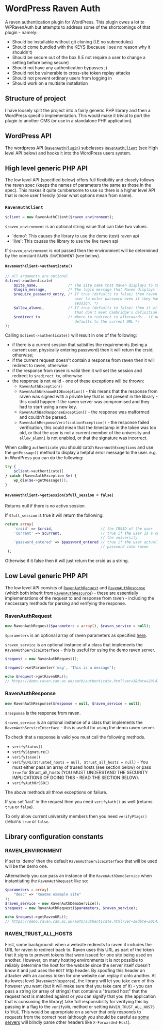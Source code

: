 WordPress Raven Auth
====================

A raven authentication plugin for WordPress. This plugin owes a lot to
WPRavenAuth but attempts to address some of the shortcomings of that plugin -
namely:

 - Should be installable without git cloning (I.E no submodules)
 - Should come bundled with the KEYS (because I see no reason why it shouldn't)
 - Should be secure out of the box (I.E not require a user to change a setting
   before being secure)
 - Should not have any authentication bypasses ;)
 - Should not be vulnerable to cross-site token replay attacks
 - Should not prevent ordinary users from logging in
 - Should work on a multisite installation


## Structure of project

I have loosely split the project into a fairly generic PHP library and then a 
WordPress specific implementation. This would make it trivial to port the plugin 
to another CMS (or use in a standalone PHP application).

## WordPress API

The wordpress API ([`RavenAuthPlugin`](classes/raven-auth-plugin.php)) subclasses
[`RavenAuthClient`](classes/raven-auth-client.php) (see High level API below) and 
hooks it into the WordPress users system.

## High level generic PHP API

The low level API (specified below) offers full flexibility and closely follows 
the raven spec (keeps the names of parameters the same as those in the spec).
This makes it quite cumbersome to use so there is a higher level API that is 
more user friendly (clear what options mean from name).

### `RavenAuthClient`

```php
$client = new RavenAuthClient($raven_environment);
```

`$raven_environment` is an optional string value that can take two values:

 - 'demo': This causes the library to use the demo (test) raven api
 - 'live': This causes the library to use the live raven api

If `$raven_environment` is not passed then the environment will be determined by 
the constant `RAVEN_ENVIRONMENT` (see below).

#### `RavenAuthClient->authenticate()`

```php
// all arguments are optional
$client->authenticate(
    $site_name,              /* The site name that Raven displays to the user */
    $login_message,          /* The login message that Raven displays to the user */
    $require_password_entry, /* If true (defaults to false) then raven will require
                                user to enter password even if they have an active
                                session. */
    $allow_alumni,           /* If true (defaults to false) then it will accept people 
                                that don't meet Cambridge's definition of "current" */
    $redirect_to             /* Where to redirect to afterwards - if not set then it 
                                defaults to the current URL */
);
```

Calling `$client->authenticate()` will result in one of the following:

 - if there is a current session that satisifies the requirements (being 
   a current user, physically entering password) then it will return the 
   crsid, otherwise;
 - if the current request doesn't contain a response from raven then it will 
   redirect to raven, otherwise
 - if the response from raven is valid then it will set the session and redirect 
   to `$redirect_to`, otherwise
 - the response is not valid - one of these exceptions will be thrown:
   - `RavenAuthException()`
   - `RavenAuthUnknownKIDException()` - this means that the response from raven
     was signed with a private key that is not present in the library - this 
     could happen if the raven server was compromised and they had to start using 
     a new key.
   - `RavenAuthBadResponseException()` - the response was malformed and couldn't 
     be parsed.
   - `RavenAuthResponseVerificationException()` - the response failed verification, 
     this could mean that the timestamp in the token was too old, or that the user 
     is not a current member of the university and `allow_alumni` is not enabled, or 
     that the signature was incorrect.

When calling `authenticate` you should catch `RavenAuthExceptions` and use the 
`getMessage()` method to display a helpful error message to the user. e.g. in WordPress 
you can do the following:

```php
try {
    $client->authenticate()
} catch (RavenAuthException $e) {
    wp_die($e->getMessage());
}
```


#### `RavenAuthClient->getSession($full_session = false)`

Returns null if there is no active session.

If `$full_session` is true it will return the following:

```php
return array(
    'crsid' => $crsid,                      // the CRSID of the user
    'current' => $current,                  // true if the user is a current member of 
                                            // the university
    'password_entered' => $password_entered // true if the user actually entered their 
                                            // password into raven
 );

```

Otherwise if it false then it will just return the crsid as a string.


## Low Level generic PHP API

The low level API consists of [`RavenAuthRequest`](classes/raven-auth-request.php) 
and [`RavenAuthResponse`](classes/raven-auth-response.php) (which both inherit 
from [`RavenAuthResource`](classes/raven-auth-resource.php)) - these are 
essentially implementations of the request to and response from raven - including 
the neccessary methods for parsing and verifying the response.

### RavenAuthRequest

```php
new RavenAuthRequest($parameters = array(), $raven_service = null);
```

`$parameters` is an optional array of raven parameters as specified [here](classes/raven-auth-request.php#L18-L50).

`$raven_service` is an optional instance of a class that implements the 
`RavenAuthServiceInterface` - this is useful for using the demo raven server.

```php
$request = new RavenAuthRequest();

$request->setParameter('msg', 'This is a message');

echo $request->getRavenURL();
// https://demo.raven.cam.ac.uk/auth/authenticate.html?ver=3&date=20141003131322z&msg=This%20is%20a%20message&url=https%3A%2F%2Fexample.com
```

### RavenAuthResponse

```php
new RavenAuthResponse($response = null, $raven_service = null);
```

`$response` is the response from raven.

`$raven_service` is an optional instance of a class that implements the 
`RavenAuthServiceInterface` - this is useful for using the demo raven server.

To check that a response is valid you must call the following methods.

 - `verifyStatus()`
 - `verifySignature()`
 - `verifyIssue()`
 - `verifyURL($trusted_hosts = null, $trust_all_hosts = null)` - You must either pass an
   array of trused hosts (see section below) or pass `true` for $trust_all_hosts (YOU MUST 
   UNDERSTAND THE SECURITY IMPLICATIONS OF DOING THIS - READ THE SECTION BELOW).
 - `verifyAuthOrSSO()`

The above methods all throw exceptions on failure.

If you set 'iact' in the request then you need `verifyAuth()` as well (returns `true` 
or `false`).

To only allow current university members then you need `verifyPtags()` (returns `true` 
or `false`.


## Library configuration constants

### RAVEN_ENVIRONMENT

If set to 'demo' then the default `RavenAuthServiceInterface` that will be used 
will be the demo one.

Alternatively you can pass an instance of the `RavenAuthDemoService` when 
instantiating the `RavenAuthRequest` like so:

```php
$parameters = array(
    "desc" => "Readme example site"
);
$raven_service = new RavenAuthDemoService();
$request = new RavenAuthRequest($parameters, $raven_service);

echo $request->getRavenURL();
// https://demo.raven.cam.ac.uk/auth/authenticate.html?ver=3&date=20141003131322z&desc=Readme%20example%20site&url=https%3A%2F%2Fexample.com
``` 

### RAVEN_TRUST_ALL_HOSTS

First, some background: when a website redirects to raven it includes the URL for 
raven to redirect back to. Raven uses this URL as part of the token that it signs 
to prevent tokens that were issued for one site being used on another. However, 
on many hosting environments it is not possible to reliably determine the host 
for the website since the server itself doesn't know it and just uses the `HOST` 
http header. By spoofing this header an attacker with an access token for one 
website can replay it onto another. At its lowest level (`RavenAuthResponse`), the 
library will let you take care of this however you want (but it will make sure 
that you take care of it) - you can pass a string (or array of strings) that 
contains a "trusted host" that the request host is matched against or you can 
signify that you (the application that is consuming the library) take full 
responsibility for verifying this by passing in a flag to the `verifyURL` method 
or setting `RAVEN_TRUST_ALL_HOSTS` to `TRUE`. This would be appropriate on a 
server that only responds to requests from the correct host (although you should 
be careful as [some servers](https://github.com/mitsuhiko/werkzeug/issues/609) 
will blindly parse other headers like `X-Forwarded-Host`).